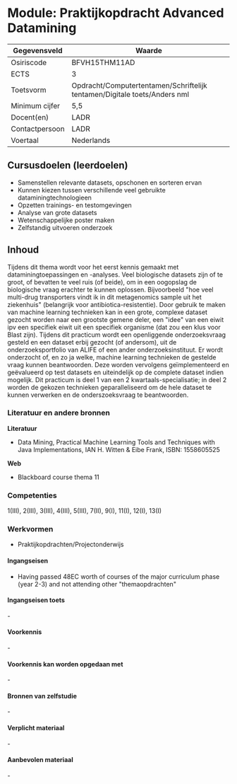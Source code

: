 # Module: Praktijkopdracht Advanced Datamining

| Gegevensveld  | Waarde |
| ------------- | ------------- |
| Osiriscode  | BFVH15THM11AD  |
| ECTS  | 3 |
| Toetsvorm  | Opdracht/Computertentamen/Schriftelijk tentamen/Digitale toets/Anders nml |
| Minimum cijfer  | 5,5 |
| Docent(en)  | LADR |
| Contactpersoon  | LADR |
| Voertaal  | Nederlands |

## Cursusdoelen (leerdoelen)

- Samenstellen relevante datasets, opschonen en sorteren ervan
- Kunnen kiezen tussen verschillende veel gebruikte dataminingtechnologieen
- Opzetten trainings- en testomgevingen
- Analyse van grote datasets
- Wetenschappelijke poster maken
- Zelfstandig uitvoeren onderzoek

## Inhoud

Tijdens dit thema wordt voor het eerst kennis gemaakt met dataminingtoepassingen en -analyses. Veel biologische datasets zijn of te groot, of bevatten te veel ruis (of beide), om in een oogopslag de biologische vraag erachter te kunnen
oplossen. Bijvoorbeeld "hoe veel multi-drug transporters vindt ik in dit metagenomics sample uit het ziekenhuis" (belangrijk voor antibiotica-resistentie). Door gebruik te maken van machine learning technieken kan in een grote, complexe dataset gezocht worden naar een grootste gemene deler, een "idee" van een eiwit ipv een specifiek eiwit uit een specifiek organisme (dat zou een klus voor Blast zijn). Tijdens dit practicum wordt een openliggende onderzoeksvraag gesteld en een dataset erbij gezocht (of andersom), uit de onderzoeksportfolio van ALIFE of een ander onderzoeksinstituut. Er wordt onderzocht of, en zo ja welke, machine learning technieken de gestelde vraag kunnen beantwoorden. Deze worden vervolgens geïmplementeerd en geëvalueerd op test datasets en uiteindelijk op de complete dataset indien mogelijk. Dit practicum is deel 1 van een 2 kwartaals-specialisatie; in deel 2 worden de gekozen technieken geparalleliseerd om de hele dataset te kunnen verwerken en de onderszoeksvraag te beantwoorden.


### Literatuur en andere bronnen

**Literatuur**  
- Data Mining, Practical Machine Learning Tools and Techniques with Java Implementations, IAN H. Witten & Eibe Frank, ISBN: 1558605525

**Web**
- Blackboard course thema 11

### Competenties
1(III), 2(III), 3(III), 4(III), 5(III), 7(II), 9(I), 11(I), 12(I), 13(I)

### Werkvormen  
- Praktijkopdrachten/Projectonderwijs  

#### Ingangseisen 
- Having passed 48EC worth of courses of the major curriculum phase (year 2-3) and not attending other "themaopdrachten"

#### Ingangseisen toets
\- 

#### Voorkennis
\-

#### Voorkennis kan worden opgedaan met
\-

#### Bronnen van zelfstudie
\-

#### Verplicht materiaal
\-

#### Aanbevolen materiaal
\-

